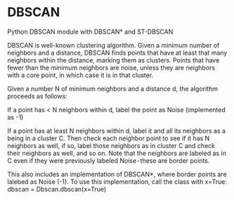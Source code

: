 # DBSCAN

Python DBSCAN module with DBSCAN* and ST-DBSCAN

DBSCAN is well-known clustering algorithm. Given a minimum number of neighbors and a distance, DBSCAN finds points that have at least that many neighbors within the distance, marking them as clusters. Points that have fewer than the minimum neighbors are noise, unless they are neighbors with a core point, in which case it is in that cluster.

Given a number N of minimum neighbors and a distance d, the algorithm proceeds as follows:

  If a point has < N neighbors within d, label the point as Noise (implemented as -1)

  If a point has at least N neighbors within d, label it and all its neighbors as a being in a cluster C. 
    Then check each neighbor point to see if it has N neighbors as well, if so, 
    label those neighbors as in cluster C and check their neighbors as well, and so on. 
      Note that the neighbors are labeled as in C even if they were previously 
      labeled Noise - these are border points.


This also includes an implementation of DBSCAN*, where border points are lalebed as Noise (-1).
To use this implementation, call the class with x=True:
dbscan = Dbscan.dbscan(x=True)
